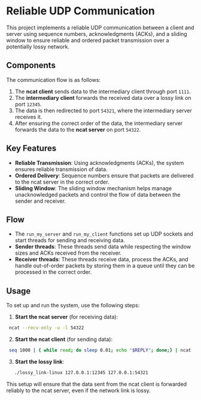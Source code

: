# Reliable UDP Communication

This project implements a reliable UDP communication between a client and server using sequence numbers, acknowledgments (ACKs), and a sliding window to ensure reliable and ordered packet transmission over a potentially lossy network.

## Components

The communication flow is as follows:
1. The **ncat client** sends data to the intermediary client through port `1111`.
2. The **intermediary client** forwards the received data over a lossy link on port `12345`.
3. The data is then redirected to port `54321`, where the intermediary server receives it.
4. After ensuring the correct order of the data, the intermediary server forwards the data to the **ncat server** on port `54322`.

## Key Features

- **Reliable Transmission**: Using acknowledgments (ACKs), the system ensures reliable transmission of data.
- **Ordered Delivery**: Sequence numbers ensure that packets are delivered to the ncat server in the correct order.
- **Sliding Window**: The sliding window mechanism helps manage unacknowledged packets and control the flow of data between the sender and receiver.

## Flow

- The `run_my_server` and `run_my_client` functions set up UDP sockets and start threads for sending and receiving data.
- **Sender threads**: These threads send data while respecting the window sizes and ACKs received from the receiver.
- **Receiver threads**: These threads receive data, process the ACKs, and handle out-of-order packets by storing them in a queue until they can be processed in the correct order.

## Usage

To set up and run the system, use the following steps:

1. **Start the ncat server** (for receiving data):
  ```bash
   ncat --recv-only -u -l 54322
   ```
2. **Start the ncat client** (for sending data):

  ```bash
   seq 1000 | { while read; do sleep 0.01; echo "$REPLY"; done;} | ncat --send-only -u 127.0.0.1 1111
   ```
3. **Start the lossy link**:
 ```bash
    ./lossy_link-linux 127.0.0.1:12345 127.0.0.1:54321
   ```
This setup will ensure that the data sent from the ncat client is forwarded reliably to the ncat server, even if the network link is lossy.
   
   

